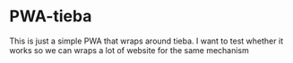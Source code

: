 # PWA-tieba
This is just a simple PWA that wraps around tieba. I want to test whether it works so we can wraps a lot of website for the same mechanism
